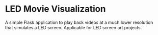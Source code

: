 
# LED Movie Visualization

A simple Flask application to play back videos at a much lower resolution that simulates a LED screen. Applicable for LED screen art projects.
